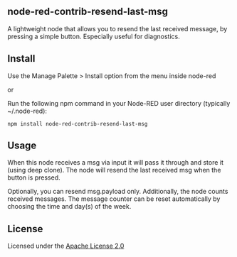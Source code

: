 ## node-red-contrib-resend-last-msg

A lightweight node that allows you to resend the last received message, by pressing a simple button. Especially useful for diagnostics.

## Install

Use the Manage Palette > Install option from the menu inside node-red

or

Run the following npm command in your Node-RED user directory (typically ~/.node-red):

```
npm install node-red-contrib-resend-last-msg
```

## Usage

When this node receives a msg via input it will pass it through and store it (using deep clone).
The node will resend the last received msg when the button is pressed.

Optionally, you can resend msg.payload only.
Additionally, the node counts received messages. The message counter can be reset automatically by choosing the time and day(s) of the week.

## License

Licensed under the [Apache License 2.0](LICENSE)

[Node-RED]: https://nodered.org/
